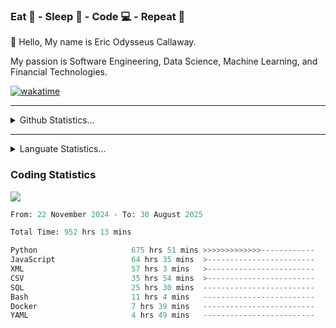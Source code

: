 <h3>Eat 🍴 - Sleep 🛌 - Code 💻 - Repeat 🔁</h3>

👋 Hello, My name is Eric Odysseus Callaway.

My passion is Software Engineering, Data Science, Machine Learning, and Financial Technologies.

[![wakatime](https://wakatime.com/badge/user/6717695f-6a13-47e3-aa16-c813e12c0985.svg)](https://wakatime.com/@6717695f-6a13-47e3-aa16-c813e12c0985)
<hr>
<details>
  <summary>
    Github Statistics...
  </summary>
    <p align="center">
      <img src="https://github-readme-stats.vercel.app/api?username=EricCallaway&show_icons=true"/>
    </p>
</details>
</hr>

<hr>
<details>
  <summary>
    Languate Statistics...
  </summary>
    <p align="center">
      <img src="https://wakatime.com/share/@Odysseus/6fc7c863-6fba-4e57-a6af-ed1f2fa8d560.svg"/>
    </p>
</details>
</hr>


<h3>Coding Statistics</h3>
<img src="https://wakatime.com/share/@Odysseus/5e02c832-9cc5-49a3-8f4c-bd2647d78fca.svg"/>
<!--START_SECTION:waka-->

```python
From: 22 November 2024 - To: 30 August 2025

Total Time: 952 hrs 13 mins

Python                     675 hrs 51 mins >>>>>>>>>>>>>------------   52.82 %
JavaScript                 64 hrs 35 mins  >------------------------   05.05 %
XML                        57 hrs 3 mins   >------------------------   04.46 %
CSV                        35 hrs 54 mins  >------------------------   02.81 %
SQL                        25 hrs 30 mins  -------------------------   01.99 %
Bash                       11 hrs 4 mins   -------------------------   00.87 %
Docker                     7 hrs 39 mins   -------------------------   00.60 %
YAML                       4 hrs 49 mins   -------------------------   00.38 %
```

<!--END_SECTION:waka-->
